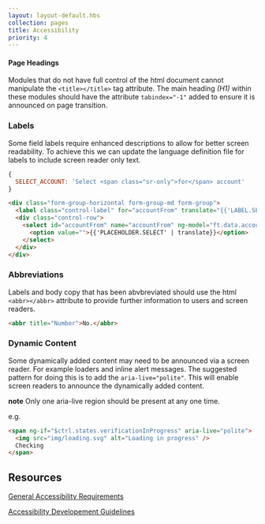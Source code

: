 ```yaml
---
layout: layout-default.hbs
collection: pages
title: Accessibility
priority: 4
---
```



#### Page Headings
Modules that do not have full control of the html document cannot manipulate the `<title></title>` tag attribute.
The main heading *(H1)* within these modules should have the attribute `tabindex="-1"` added to ensure it is announced on page transition.

### Labels
Some field labels require enhanced descriptions to allow for better screen readability. To achieve this we can update the language definition file for labels to include screen reader only text.

```js
{
  SELECT_ACCOUNT: 'Select <span class="sr-only">for</span> account'
}
```

```html
<div class="form-group-horizontal form-group-md form-group">
  <label class="control-label" for="accountFrom" translate="{{'LABEL.SELECT_ACCOUNT'}}"></label>
  <div class="control-row">
    <select id="accountFrom" name="accountFrom" ng-model="ft.data.accountFrom" ng-options="item.label for item in ft.mockData.accounts track by item.label" class="form-control">
      <option value="">{{'PLACEHOLDER.SELECT' | translate}}</option>
    </select>
  </div>
</div>
```

### Abbreviations
Labels and body copy that has been abvbreviated should use the html `<abbr></abbr>` attribute to provide further information to users and screen readers.

```html
<abbr title="Number">No.</abbr>
```

### Dynamic Content
Some dynamically added content may need to be announced via a screen reader. For example loaders and inline alert messages. The suggested pattern for doing this is to add the `aria-live="polite"`. This will enable screen readers to announce the dynamically added content.

**note**
Only one aria-live region should be present at any one time.

e.g.

```html
<span ng-if="$ctrl.states.verificationInProgress" aria-live="polite">
  <img src="img/loading.svg" alt="Loading in progress" />
  Checking
</span>
```

## Resources

[General Accessibility Requirements]('/assets/docs/general-accessibility-requirements.docx)

[Accessibility Developement Guidelines]('/assets/docs/Accessibility-DEV-Requirements.docx)
